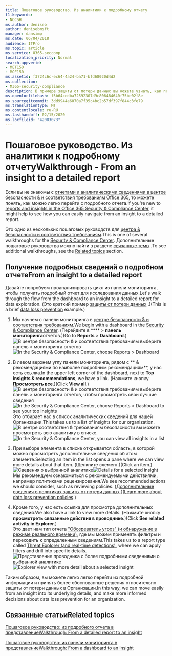 ```yaml
---
title: Пошаговое руководство. Из аналитики к подробному отчету
f1.keywords:
- NOCSH
ms.author: deniseb
author: denisebmsft
manager: dansimp
ms.date: 06/04/2018
audience: ITPro
ms.topic: article
ms.service: O365-seccomp
localization_priority: Normal
search.appverid:
- MET150
- MOE150
ms.assetid: f3724c6c-ec64-4a24-ba71-bfd68020d4d2
ms.collection:
- M365-security-compliance
description: В примере защиты от потери данных вы можете узнать, как перейти к подробному отчету в центре соответствия требованиям безопасности &amp; .
ms.openlocfilehash: f5b64cedba72592307d9c806484640f75be02f8e
ms.sourcegitcommit: 3dd9944a6070a7f35c4bc2b57df397f844c3fe79
ms.translationtype: MT
ms.contentlocale: ru-RU
ms.lasthandoff: 02/15/2020
ms.locfileid: "42083073"
---
```

# <a name="walkthrough---from-an-insight-to-a-detailed-report"></a><span data-ttu-id="f10f9-103">Пошаговое руководство. Из аналитики к подробному отчету</span><span class="sxs-lookup"><span data-stu-id="f10f9-103">Walkthrough - From an insight to a detailed report</span></span>

<span data-ttu-id="f10f9-104">Если вы не знакомы с [отчетами и аналитическими сведениями в центре безопасности &amp; и соответствия требованиям Office 365](reports-and-insights-in-security-and-compliance.md), то можете понять, как можно легко перейти с подробного отчета.</span><span class="sxs-lookup"><span data-stu-id="f10f9-104">If you're new to [reports and insights in the Office 365 Security &amp; Compliance Center](reports-and-insights-in-security-and-compliance.md), it might help to see how you can easily navigate from an insight to a detailed report.</span></span> 
  
<span data-ttu-id="f10f9-105">Это одно из нескольких пошаговых руководств для [центра &amp; безопасности и соответствия требованиям](https://protection.office.com).</span><span class="sxs-lookup"><span data-stu-id="f10f9-105">This is one of several walkthroughs for the [Security &amp; Compliance Center](https://protection.office.com).</span></span> <span data-ttu-id="f10f9-106">Дополнительные пошаговые руководства можно найти в разделе [связанные темы](#related-topics) .</span><span class="sxs-lookup"><span data-stu-id="f10f9-106">To see additional walkthroughs, see the [Related topics](#related-topics) section.</span></span> 
  
## <a name="from-an-insight-to-a-detailed-report"></a><span data-ttu-id="f10f9-107">Получение подробных сведений о подробном отчете</span><span class="sxs-lookup"><span data-stu-id="f10f9-107">From an insight to a detailed report</span></span>

<span data-ttu-id="f10f9-108">Давайте попробуем проанализировать цикл из панели мониторинга, чтобы получить подробный отчет для исследования данных.</span><span class="sxs-lookup"><span data-stu-id="f10f9-108">Let's walk through the flow from the dashboard to an insight to a detailed report for data exploration.</span></span> <span data-ttu-id="f10f9-109">(Это краткий пример [защиты от потери данных](../../compliance/data-loss-prevention-policies.md) .)</span><span class="sxs-lookup"><span data-stu-id="f10f9-109">(This is a brief [data loss prevention](../../compliance/data-loss-prevention-policies.md) example.)</span></span> 
  
1. <span data-ttu-id="f10f9-110">Мы начнем с панели мониторинга в [центре безопасности &amp; и соответствия требованиям](https://protection.office.com).</span><span class="sxs-lookup"><span data-stu-id="f10f9-110">We begin with a dashboard in the [Security &amp; Compliance Center](https://protection.office.com).</span></span> <span data-ttu-id="f10f9-111">(Перейдите в \*\*\*\* \> **панель мониторинга**отчетов.)</span><span class="sxs-lookup"><span data-stu-id="f10f9-111">(Go to **Reports** \> **Dashboard**.)</span></span><br/><span data-ttu-id="f10f9-112">![В центре безопасности &amp; и соответствия требованиям выберите панель \> мониторинга отчетов](../../media/2a668c3d-3fa3-4e37-8149-46989b33ae8c.png)</span><span class="sxs-lookup"><span data-stu-id="f10f9-112">![In the Security &amp; Compliance Center, choose Reports \> Dashboard](../../media/2a668c3d-3fa3-4e37-8149-46989b33ae8c.png)</span></span>
  
2. <span data-ttu-id="f10f9-113">В левом верхнем углу панели мониторинга, рядом с \*\* &amp; рекомендациями по наиболее подробным рекомендациям\*\*, у нас есть ссылка.</span><span class="sxs-lookup"><span data-stu-id="f10f9-113">In the upper left corner of the dashboard, next to **Top insights &amp; recommendations**, we have a link.</span></span> <span data-ttu-id="f10f9-114">(Нажмите кнопку **Просмотреть все**.)</span><span class="sxs-lookup"><span data-stu-id="f10f9-114">(Click **View all**.)</span></span><br/><span data-ttu-id="f10f9-115">![В центре безопасности &amp; и соответствия требованиям выберите панель \> мониторинга отчетов, чтобы просмотреть свои лучшие сведения](../../media/9bb64e11-494f-40a4-ab3d-8d3c7789f300.png)</span><span class="sxs-lookup"><span data-stu-id="f10f9-115">![In the Security &amp; Compliance Center, choose Reports \> Dashboard to see your top insights](../../media/9bb64e11-494f-40a4-ab3d-8d3c7789f300.png)</span></span><br/><span data-ttu-id="f10f9-116">Это отбирает нас в список аналитических сведений для нашей Организации.</span><span class="sxs-lookup"><span data-stu-id="f10f9-116">This takes us to a list of insights for our organization.</span></span><br/><span data-ttu-id="f10f9-117">![В центре соответствия &amp; требованиям безопасности вы можете просмотреть всю аналитику в списке.](../../media/1289af77-bf5a-444a-97a1-03d8a83f75a9.png)</span><span class="sxs-lookup"><span data-stu-id="f10f9-117">![In the Security &amp; Compliance Center, you can view all insights in a list](../../media/1289af77-bf5a-444a-97a1-03d8a83f75a9.png)</span></span>
  
3. <span data-ttu-id="f10f9-118">При выборе элемента в списке открывается область, в которой можно просмотреть дополнительные сведения об этом элементе.</span><span class="sxs-lookup"><span data-stu-id="f10f9-118">Selecting an item in the list opens a pane where we can view more details about that item.</span></span> <span data-ttu-id="f10f9-119">(Щелкните элемент.)</span><span class="sxs-lookup"><span data-stu-id="f10f9-119">(Click an item.)</span></span><br/><span data-ttu-id="f10f9-120">![Сведения о выбранной аналитике](../../media/dcbb389f-23b0-4031-b789-4a49068af85a.png)</span><span class="sxs-lookup"><span data-stu-id="f10f9-120">![Details for a selected insight](../../media/dcbb389f-23b0-4031-b789-4a49068af85a.png)</span></span><br/><span data-ttu-id="f10f9-121">Мы рекомендуем ознакомиться с рекомендуемыми действиями, например политиками рецензирования.</span><span class="sxs-lookup"><span data-stu-id="f10f9-121">We see recommended actions we should consider, such as reviewing policies.</span></span> <span data-ttu-id="f10f9-122">([Дополнительные сведения о политиках защиты от потери данных](../../compliance/data-loss-prevention-policies.md).)</span><span class="sxs-lookup"><span data-stu-id="f10f9-122">([Learn more about data loss prevention policies](../../compliance/data-loss-prevention-policies.md).)</span></span>
    
4. <span data-ttu-id="f10f9-123">Кроме того, у нас есть ссылка для просмотра дополнительных сведений.</span><span class="sxs-lookup"><span data-stu-id="f10f9-123">We also have a link to view more details.</span></span> <span data-ttu-id="f10f9-124">(Нажмите кнопку **просмотреть связанные действия в проводнике**.)</span><span class="sxs-lookup"><span data-stu-id="f10f9-124">(Click **See related activity in Explorer**.)</span></span><br/><span data-ttu-id="f10f9-125">Это дает нам тип отчета ["Обозреватель угроз" (и обнаружение в режиме реального времени)](threat-explorer.md), где мы можем применять фильтры и переходить к определенным сведениям.</span><span class="sxs-lookup"><span data-stu-id="f10f9-125">This takes us to a report type called [Threat Explorer (and real-time detections)](threat-explorer.md), where we can apply filters and drill into specific details.</span></span><br/><span data-ttu-id="f10f9-126">![Представление проводника с более подробными сведениями о выбранной аналитике](../../media/3ad15b15-7158-44b7-beda-013351bd868e.png)</span><span class="sxs-lookup"><span data-stu-id="f10f9-126">![Explorer view with more detail about a selected insight](../../media/3ad15b15-7158-44b7-beda-013351bd868e.png)</span></span>
  
<span data-ttu-id="f10f9-127">Таким образом, вы можете легко легко перейти из подробной информации и принять более обоснованные решения относительно защиты от потери данных в Организации.</span><span class="sxs-lookup"><span data-stu-id="f10f9-127">In this way, we can move easily from an insight into its underlying details, and make more informed decisions about data loss prevention for an organization.</span></span>
  
## <a name="related-topics"></a><span data-ttu-id="f10f9-128">Связанные статьи</span><span class="sxs-lookup"><span data-stu-id="f10f9-128">Related topics</span></span>

[<span data-ttu-id="f10f9-129">Пошаговое руководство: из подробного отчета в представление</span><span class="sxs-lookup"><span data-stu-id="f10f9-129">Walkthrough: From a detailed report to an insight</span></span>](from-a-detailed-report-to-an-insight.md)
  
[<span data-ttu-id="f10f9-130">Пошаговое руководство: из панели мониторинга в представление</span><span class="sxs-lookup"><span data-stu-id="f10f9-130">Walkthrough: From a dashboard to an insight</span></span>](from-a-dashboard-to-an-insight.md)
  

